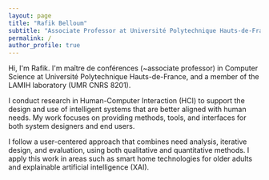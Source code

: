 ```yaml
---
layout: page
title: "Rafik Belloum"
subtitle: "Associate Professor at Université Polytechnique Hauts-de-France · [LAMIH UMR CNRS 8201](https://www.uphf.fr/lamih)"
permalink: /
author_profile: true
---
```


Hi, I'm Rafik. I'm maître de conférences (~associate professor) in Computer Science at Université Polytechnique Hauts-de-France, and a member of the LAMIH laboratory (UMR CNRS 8201).

I conduct research in Human-Computer Interaction (HCI) to support the design and use of intelligent systems that are better aligned with human needs. My work focuses on providing methods, tools, and interfaces for both system designers and end users.

I follow a user-centered approach that combines need analysis, iterative design, and evaluation, using both qualitative and quantitative methods. I apply this work in areas such as smart home technologies for older adults and explainable artificial intelligence (XAI).
